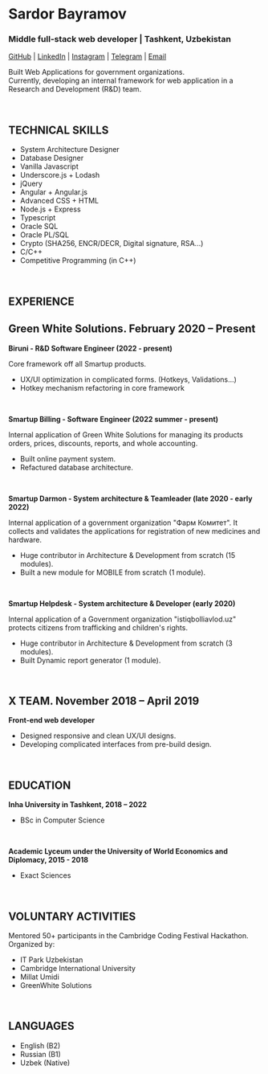 # Sardor Bayramov
### Middle full-stack web developer | Tashkent, Uzbekistan
[GitHub](https://github.com/bayramooov) | [LinkedIn](https://www.linkedin.com/in/sardorbayramov/) | [Instagram](https://www.instagram.com/_mr.sardor/) | [Telegram](https://t.me/Bayramov_S) | [Email](mailto:bayramovsardor@gmail.com)

Built Web Applications for government organizations.<br>
Currently, developing an internal framework for web application in a Research and Development (R&D) team.

<br>

TECHNICAL SKILLS
-
- System Architecture Designer
- Database Designer
- Vanilla Javascript
- Underscore.js + Lodash
- jQuery
- Angular + Angular.js
- Advanced CSS + HTML
- Node.js + Express
- Typescript
- Oracle SQL
- Oracle PL/SQL
- Crypto (SHA256, ENCR/DECR, Digital signature, RSA...)
- C/C++
- Competitive Programming (in C++)

<br>

EXPERIENCE
-
**Green White Solutions. February 2020 – Present**
-

**Biruni - R&D Software Engineer (2022 - present)**

Core framework off all Smartup products.

- UX/UI optimization in complicated forms. (Hotkeys, Validations...)
- Hotkey mechanism refactoring in core framework

<br>

**Smartup Billing - Software Engineer (2022 summer - present)**

Internal application of Green White Solutions for managing its
products orders, prices, discounts, reports, and whole accounting.

- Built online payment system.
- Refactured database architecture.

<br>

**Smartup Darmon - System architecture & Teamleader (late 2020 - early 2022)**

Internal application of a government organization "Фарм Комитет".
It collects and validates the applications for registration of new
medicines and hardware.

- Huge contributor in Architecture & Development from scratch (15 modules).
- Built a new module for MOBILE from scratch (1 module).

<br>

**Smartup Helpdesk - System architecture & Developer (early 2020)**

Internal application of a Government organization "istiqbolliavlod.uz"
protects citizens from trafficking and children's rights.

- Huge contributor in Architecture & Development from scratch (3 modules).
- Built Dynamic report generator (1 module).

<br>

**X TEAM. November 2018 – April 2019**
-
**Front-end web developer**

- Designed responsive and clean UX/UI designs.
- Developing complicated interfaces from pre-build design.

<br>

EDUCATION
- 
**Inha University in Tashkent, 2018 – 2022**
- BSc in Computer Science

<br>

**Academic Lyceum under the University of
World Economics and Diplomacy, 2015 - 2018**
- Exact Sciences

<br>

VOLUNTARY ACTIVITIES
-
Mentored 50+ participants in the Cambridge Coding Festival Hackathon. Organized by:

- IT Park Uzbekistan
- Cambridge International University
- Millat Umidi
- GreenWhite Solutions

<br>

LANGUAGES
-

- English (B2)
- Russian (B1)
- Uzbek (Native)
